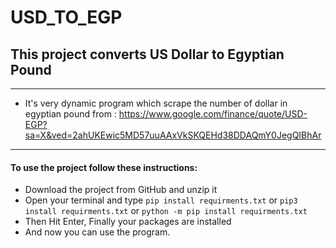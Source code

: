 # USD_TO_EGP
## This project converts US Dollar to Egyptian Pound
<hr/>

* It's very dynamic program which scrape the number of dollar in egyptian pound from : https://www.google.com/finance/quote/USD-EGP?sa=X&ved=2ahUKEwic5MD57uuAAxVkSKQEHd38DDAQmY0JegQIBhAr

<hr/>

#### To use the project follow these instructions:
* Download the project from GitHub and unzip it
* Open your terminal and type `pip install requirments.txt` or `pip3 install requirments.txt` or `python -m pip install requirments.txt`
* Then Hit Enter, Finally your packages are installed
* And now you can use the program.
